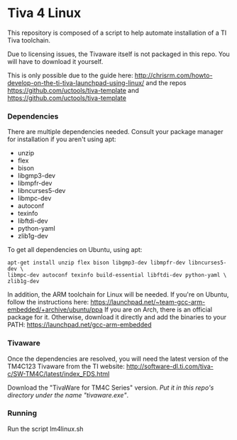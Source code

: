 # Tiva 4 Linux 
This repository is composed of a script to help automate installation of a TI Tiva toolchain.

Due to licensing issues, the Tivaware itself is not packaged in this repo. You will have to download it yourself.

This is only possible due to the guide here: http://chrisrm.com/howto-develop-on-the-ti-tiva-launchpad-using-linux/
and the repos https://github.com/uctools/tiva-template and  https://github.com/uctools/tiva-template

### Dependencies
There are multiple dependencies needed. Consult your package manager for installation if you aren't using apt:
* unzip
* flex
* bison
* libgmp3-dev
* libmpfr-dev
* libncurses5-dev
* libmpc-dev
* autoconf
* texinfo
* libftdi-dev
* python-yaml
* zlib1g-dev

To get all dependencies on Ubuntu, using apt:

    apt-get install unzip flex bison libgmp3-dev libmpfr-dev libncurses5-dev \
    libmpc-dev autoconf texinfo build-essential libftdi-dev python-yaml \
    zlib1g-dev

In addition, the ARM toolchain for Linux will be needed.
If you're on Ubuntu, follow the instructions here: https://launchpad.net/~team-gcc-arm-embedded/+archive/ubuntu/ppa
If you are on Arch, there is an official package for it.
Otherwise, download it directly and add the binaries to your PATH:  https://launchpad.net/gcc-arm-embedded

### Tivaware
Once the dependencies are resolved, you will need the latest version of the TM4C123 Tivaware from the TI website: http://software-dl.ti.com/tiva-c/SW-TM4C/latest/index_FDS.html

Download the "TivaWare for TM4C Series" version. *Put it in this repo's directory under the name "tivaware.exe"*.

### Running
Run the script lm4linux.sh
